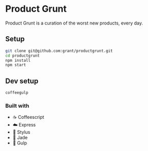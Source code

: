 # Product Grunt

Product Grunt is a curation of the worst new products, every day.

## Setup

```sh
git clone git@github.com:grant/productgrunt.git
cd productgrunt
npm install
npm start
```

## Dev setup

```sh
coffeegulp
```

### Built with

- :coffee: Coffeescript
- :cloud: Express
- :lipstick: Stylus
- :gem: Jade
- :tropical_fish: Gulp